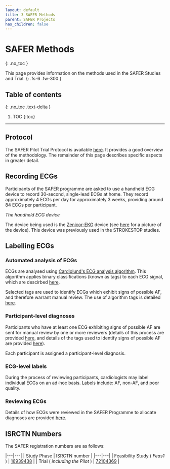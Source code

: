 ```yaml
---
layout: default
title: 3 SAFER Methods
parent: SAFER Projects
has_children: false
---
```


# SAFER Methods
{: .no_toc }

This page provides information on the methods used in the SAFER Studies and Trial.
{: .fs-6 .fw-300 }

## Table of contents
{: .no_toc .text-delta }

1. TOC
{:toc}

---

## Protocol

The SAFER Pilot Trial Protocol is available [here](https://doi.org/10.1136/bmjopen-2022-065066). It provides a good overview of the methodology. The remainder of this page describes specific aspects in greater detail.

## Recording ECGs

Participants of the SAFER programme are asked to use a handheld ECG device to record 30-second, single-lead ECGs at home. They record approximately 4 ECGs per day for approximately 3 weeks, providing around 84 ECGs per participant.

_The handheld ECG device_

The device being used is the [Zenicor-EKG](https://zenicor.com/zenicor-ekg/) device (see [here](https://zenicor.com/wp-content/uploads/2014/08/MG_1945_low-300x200.jpg) for a picture of the device). This device was previously used in the STROKESTOP studies.

## Labelling ECGs

### Automated analysis of ECGs

ECGs are analysed using [Cardiolund's ECG analysis algorithm](https://peterhcharlton.github.io/info/tools/reading/af_screening.html#cardiolunds-ecg-parser-algorithm). This algorithm applies binary classifications (known as tags) to each ECG signal, which are descirbed [here](https://cardiolund.com/ecg-parser/).

Selected tags are used to identify ECGs which exhibit signs of possible AF, and therefore warrant manual review. The use of algorithm tags is detailed [here](https://universityofcambridgecloud-my.sharepoint.com/:t:/r/personal/pc657_cam_ac_uk/Documents/SAFER_Engineering_Resources/SAFER_study_methods/Use%20of%20algorithm%20tags.md?csf=1&web=1&e=tsnrFN).

### Participant-level diagnoses

Participants who have at least one ECG exhibiting signs of possible AF are sent for manual review by one or more reviewers (details of this process are provided [here](https://universityofcambridgecloud-my.sharepoint.com/:t:/r/personal/pc657_cam_ac_uk/Documents/SAFER_Engineering_Resources/SAFER_study_methods/Clinical%20review.md?csf=1&web=1&e=qCcgKp), and details of the tags used to identify signs of possible AF are provided [here](https://universityofcambridgecloud-my.sharepoint.com/:t:/r/personal/pc657_cam_ac_uk/Documents/SAFER_Engineering_Resources/SAFER_study_methods/Use%20of%20algorithm%20tags.md?csf=1&web=1&e=NcchiT)).

Each participant is assigned a participant-level diagnosis.

### ECG-level labels

During the process of reviewing participants, cardiologists may label individual ECGs on an ad-hoc basis. Labels include: AF, non-AF, and poor quality.

### Reviewing ECGs

Details of how ECGs were reviewed in the SAFER Programme to allocate diagnoses are provided [here](https://universityofcambridgecloud-my.sharepoint.com/:t:/r/personal/pc657_cam_ac_uk/Documents/SAFER_Engineering_Resources/SAFER_study_methods/Clinical%20review.md?csf=1&web=1&e=mcAfBi).

## ISRCTN Numbers

The SAFER registration numbers are as follows:

|---|---|
| Study Phase | ISRCTN number |
|---|---|
| Feasibility Study ( _Feas1_ ) | [16939438](https://www.isrctn.com/ISRCTN16939438) |
| Trial ( _including the Pilot_ ) | [72104369](https://www.isrctn.com/ISRCTN72104369) |